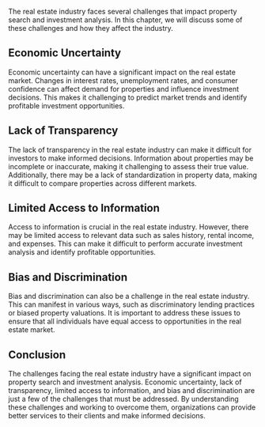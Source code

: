 
The real estate industry faces several challenges that impact property search and investment analysis. In this chapter, we will discuss some of these challenges and how they affect the industry.

Economic Uncertainty
--------------------

Economic uncertainty can have a significant impact on the real estate market. Changes in interest rates, unemployment rates, and consumer confidence can affect demand for properties and influence investment decisions. This makes it challenging to predict market trends and identify profitable investment opportunities.

Lack of Transparency
--------------------

The lack of transparency in the real estate industry can make it difficult for investors to make informed decisions. Information about properties may be incomplete or inaccurate, making it challenging to assess their true value. Additionally, there may be a lack of standardization in property data, making it difficult to compare properties across different markets.

Limited Access to Information
-----------------------------

Access to information is crucial in the real estate industry. However, there may be limited access to relevant data such as sales history, rental income, and expenses. This can make it difficult to perform accurate investment analysis and identify profitable opportunities.

Bias and Discrimination
-----------------------

Bias and discrimination can also be a challenge in the real estate industry. This can manifest in various ways, such as discriminatory lending practices or biased property valuations. It is important to address these issues to ensure that all individuals have equal access to opportunities in the real estate market.

Conclusion
----------

The challenges facing the real estate industry have a significant impact on property search and investment analysis. Economic uncertainty, lack of transparency, limited access to information, and bias and discrimination are just a few of the challenges that must be addressed. By understanding these challenges and working to overcome them, organizations can provide better services to their clients and make informed decisions.
